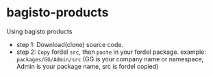 # bagisto-products
Using bagisto products

- step 1: Download(clone) source code.
- step 2: `Copy` fordel `src`, then `paste` in your fordel package.
  example: `packages/GG/Admin/src` (GG is your company name or namespace, Admin ís your package name, src is fordel copied)
